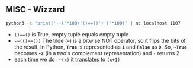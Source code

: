 ## MISC - Wizzard

```bash
python3 -c "print('-~('*100+'()==()'+')'*100)" | nc localhost 1107
```

- `()==()` is True, empty tuple equals empty tuple
- `-~(()==())` The tilde (**`~`**) is a bitwise NOT operator, so it flips the bits of the result. In Python, **`True`** is represented as **`1`** and **`False`** as **`0`**. So, **`~True`** becomes **`-2`** (in a two's complement representation) and `-` returns 2
- each time we do `-~(x)` it translates to `(x+1)`
